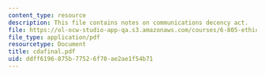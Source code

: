 ```yaml
---
content_type: resource
description: This file contains notes on communications decency act.
file: https://ol-ocw-studio-app-qa.s3.amazonaws.com/courses/6-805-ethics-and-the-law-on-the-electronic-frontier-fall-2005/ddff6196875b77526f70ae2ae1f54b71_cdafinal.pdf
file_type: application/pdf
resourcetype: Document
title: cdafinal.pdf
uid: ddff6196-875b-7752-6f70-ae2ae1f54b71
---
```

